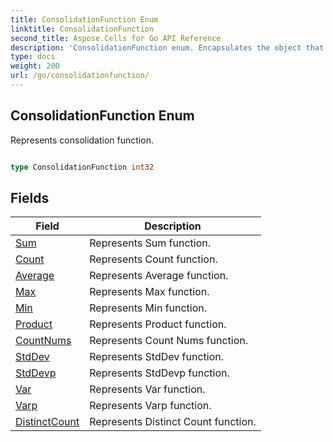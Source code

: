 ```yaml
---
title: ConsolidationFunction Enum 
linktitle: ConsolidationFunction
second_title: Aspose.Cells for Go API Reference
description: 'ConsolidationFunction enum. Encapsulates the object that represents consolidationfunction in Go.'
type: docs
weight: 200
url: /go/consolidationfunction/
---
```


## ConsolidationFunction Enum

Represents consolidation function.

```go

type ConsolidationFunction int32


```

## Fields

| Field | Description |
| --- | --- |
|[Sum](./sum/) | Represents Sum function. | 
|[Count](./count/) | Represents Count function. | 
|[Average](./average/) | Represents Average function. | 
|[Max](./max/) | Represents Max function. | 
|[Min](./min/) | Represents Min function. | 
|[Product](./product/) | Represents Product function. | 
|[CountNums](./countnums/) | Represents Count Nums function. | 
|[StdDev](./stddev/) | Represents StdDev function. | 
|[StdDevp](./stddevp/) | Represents StdDevp function. | 
|[Var](./var/) | Represents Var function. | 
|[Varp](./varp/) | Represents Varp function. | 
|[DistinctCount](./distinctcount/) | Represents Distinct Count function. | 
